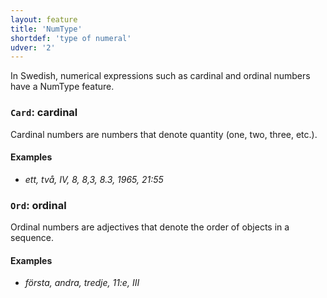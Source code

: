 ```yaml
---
layout: feature
title: 'NumType'
shortdef: 'type of numeral'
udver: '2'
---
```


In Swedish, numerical expressions such as cardinal and ordinal numbers have a NumType feature.

### <a name="Card">`Card`</a>: cardinal

Cardinal numbers are numbers that denote quantity (one, two, three, etc.).

#### Examples

* _ett, två, IV, 8, 8,3, 8.3, 1965, 21:55_

### <a name="Ord">`Ord`</a>: ordinal

Ordinal numbers are adjectives that denote the order of objects in a sequence.

#### Examples

* _första, andra, tredje, 11:e, III_


<!-- Interlanguage links updated Po 11. listopadu 2024, 20:09:54 CET -->
